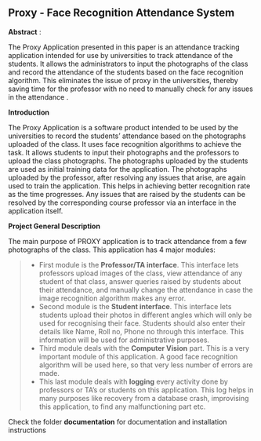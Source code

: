 **Proxy - Face Recognition Attendance System**
---------
**Abstract** :

The Proxy Application presented in this paper is an attendance tracking application intended for use by universities to track attendance of the students. It allows the administrators to input the photographs of the class and record the attendance of the students based on the face recognition algorithm. This eliminates the issue of proxy in the universities, thereby saving time for the professor with no need to manually check for any issues in the attendance .

**Introduction**

The Proxy Application is a software product intended to be used by the universities to record the students’ attendance based on the photographs uploaded of the class. It uses face recognition algorithms to achieve the task. It allows students to input their photographs and the professors to upload the class photographs. The photographs uploaded by the students are used as initial training data for the application. The photographs uploaded by the professor, after resolving any issues that arise, are again used to train the application. This helps in achieving better recognition rate as the time progresses. Any issues that are raised by the students can be resolved by the corresponding course professor via an interface in the application itself.

**Project General Description**

The main purpose of PROXY application is to track attendance from a few photographs of the class. This application has 4 major modules:
> - First module is the **Professor/TA interface**. This interface lets professors upload images of the class, view attendance of any student of that class, answer queries raised by students about their attendance, and manually change the attendance in case the image recognition algorithm makes any error.
> - Second module is the **Student interface**. This interface lets students upload their photos in different angles which will only be used for recognising their face. Students should also enter their details like Name, Roll no, Phone no through this interface. This information will be used for administrative purposes.
> - Third module deals with the **Computer Vision** part. This is a very important module of this application. A good face recognition algorithm will be used here, so that very less number of errors are made.
> - This last module deals with **logging** every activity done by professors or TA’s or students on this application. This log helps in many purposes like recovery from a database crash, improvising this application, to find any malfunctioning part etc.

Check the folder **documentation** for documentation and installation instructions

